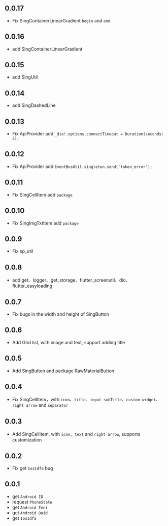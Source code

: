 ## 0.0.17

*  Fix SingContainerLinearGradient `begin` and `end`

## 0.0.16

*  add SingContainerLinearGradient

## 0.0.15

*  add SingUtil

## 0.0.14

*  add SingDashedLine

## 0.0.13

*  Fix ApiProvider add `_dio!.options.connectTimeout = Duration(seconds: 5);`

## 0.0.12

*  Fix ApiProvider add `EventBusUtil.singleton.send('token_error');`

## 0.0.11

*  Fix SingCellItem add `package`

## 0.0.10

*  Fix SingImgTxtItem add `package`

## 0.0.9

*  Fix sp_util

## 0.0.8

*  add get、logger、get_storage、flutter_screenutil、dio、flutter_easyloading

## 0.0.7

* Fix bugs in the width and height of SingButton

## 0.0.6

* Add Grid list, with image and text, support adding title

## 0.0.5

* Add SingButton and package RawMaterialButton

## 0.0.4

* Fix SingCellItem，with `icon`、`title`、`input subTitle`、`custom widget`、`right arrow` and `separator`

## 0.0.3

* Add SingCellItem, with `icon`、`text` and `right arrow`, supports customization

## 0.0.2

* Fix get `IosIdfa` bug

## 0.0.1

* get `Android ID`
* request `PhoneState`
* get `Android Imei`
* get `Android Oaid`
* get `IosIdfa`